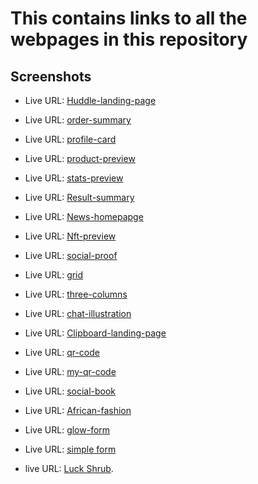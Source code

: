 # This contains links to all the webpages in this repository

## Screenshots

- Live URL: [Huddle-landing-page](https://jen67.github.io/hosting/huddle-landing-page-with-alternating-feature-blocks-master/index.html)

- Live URL: [order-summary](https://jen67.github.io/hosting/order-summary-component-main/index.html)

- Live URL: [profile-card](https://jen67.github.io/hosting/profile-card-component-main/index.html)

- Live URL: [product-preview](https://jen67.github.io/hosting/product-preview-card-component-main/index.html)

- Live URL: [stats-preview](https://jen67.github.io/hosting/stats-preview-card-component-main/index.html)

- Live URL: [Result-summary](https://jen67.github.io/hosting/results-summary-component-main/index.html)

- Live URL: [News-homepapge](https://jen67.github.io/hosting/news-homepage-main/index.html)

- Live URL: [Nft-preview](https://jen67.github.io/hosting/nft-preview-card-component-main/index.html)

- Live URL: [social-proof](https://jen67.github.io/hosting/social-proof-section-master/index.html)

- Live URL: [grid](https://jen67.github.io/hosting/testimonials-grid-section-main/index.html)

- Live URL: [three-columns](https://jen67.github.io/hosting/3-column-preview-card-component-main/index.html)

- Live URL: [chat-illustration](https://jen67.github.io/hosting/chat-app-css-illustration-master/index.html)

- Live URL: [Clipboard-landing-page](https://jen67.github.io/hosting/clipboard-landing-page-master/index.html)

- Live URL: [qr-code](https://jen67.github.io/hosting/QR-CODE-COMPONENT-MAIN/design/QRCODE.html)

- Live URL: [my-qr-code](https://jen67.github.io/hosting/Designs/Myqrcode.html)

- Live URL: [social-book](https://jen67.github.io/hosting/socialbook/Index.html)

- Live URL: [African-fashion](https://jen67.github.io/hosting/REDOTASK/week3task.html)

- Live URL: [glow-form](https://jen67.github.io/hosting/Submitform.html)

- Live URL: [simple form](https://jen67.github.io/hosting/SimpleTable.html)

- live URL: [Luck Shrub](https://jen67.github.io/hosting/Cousera_porfolio-project/index.html).
